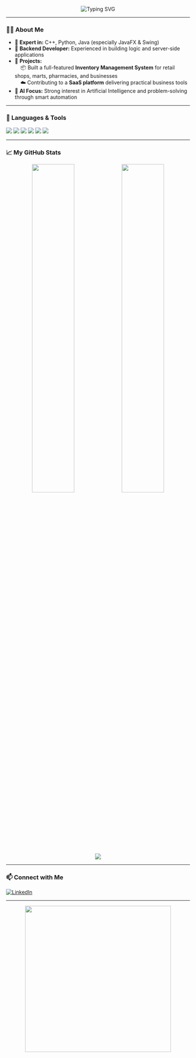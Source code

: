 <!-- Cool animated typing intro -->
<p align="center">
  <img src="https://readme-typing-svg.demolab.com?font=Fira+Code&weight=500&size=24&pause=1000&color=3FFFA1&center=true&vCenter=true&width=1000&lines=Hi+%F0%9F%91%8B%2C+I'm+Abdullah+Javed;C%2B%2B+%7C+Python+%7C+Java+Expert;Java+GUI+Developer+with+Swing+%26+JavaFX;Backend+Developer+%7C+AI+Enthusiast;SaaS+Contributor+%7C+Inventory+System+Builder;Welcome+to+my+GitHub!+%F0%9F%8C%9F" alt="Typing SVG" />
</p>

---

### 👨‍💻 About Me

- 🔹 **Expert in:** C++, Python, Java (especially JavaFX & Swing)
- 🔹 **Backend Developer:** Experienced in building logic and server-side applications
- 🔹 **Projects:**  
  &nbsp;&nbsp;&nbsp;&nbsp;📦 Built a full-featured **Inventory Management System** for retail shops, marts, pharmacies, and businesses  
  &nbsp;&nbsp;&nbsp;&nbsp;☁️ Contributing to a **SaaS platform** delivering practical business tools
- 🔹 **AI Focus:** Strong interest in Artificial Intelligence and problem-solving through smart automation

---

### 🧰 Languages & Tools

<p>
  <img src="https://img.shields.io/badge/Java-ED8B00?style=for-the-badge&logo=java&logoColor=white"/>
  <img src="https://img.shields.io/badge/Python-3670A0?style=for-the-badge&logo=python&logoColor=yellow"/>
  <img src="https://img.shields.io/badge/C++-00599C?style=for-the-badge&logo=c%2B%2B&logoColor=white"/>
  <img src="https://img.shields.io/badge/JavaFX-007396?style=for-the-badge&logo=java&logoColor=white"/>
  <img src="https://img.shields.io/badge/Swing-GUI-blueviolet?style=for-the-badge"/>
  <img src="https://img.shields.io/badge/Backend-Developer-critical?style=for-the-badge"/>
</p>

---

### 📈 My GitHub Stats

<p align="center">
  <img width="48%" src="https://github-readme-stats.vercel.app/api?username=Abdullahjaved-82&show_icons=true&theme=radical" />
  <img width="48%" src="https://github-readme-streak-stats.herokuapp.com/?user=Abdullahjaved-82&theme=radical" />
</p>

<p align="center">
  <img src="https://github-readme-stats.vercel.app/api/top-langs/?username=Abdullahjaved-82&layout=compact&theme=radical" />
</p>

---

### 📫 Connect with Me

[![LinkedIn](https://img.shields.io/badge/LinkedIn-Abdullah%20Javed-blue?style=for-the-badge&logo=linkedin)](https://www.linkedin.com/in/abdullah-javed-8468a7343)

---

<p align="center">
  <img src="https://media.giphy.com/media/qgQUggAC3Pfv687qPC/giphy.gif" width="400"/>
</p>

